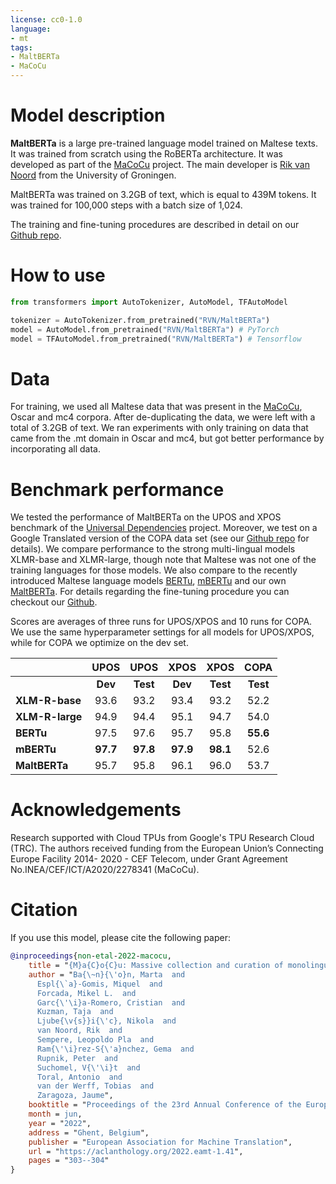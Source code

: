 ```yaml
---
license: cc0-1.0
language:
- mt
tags:
- MaltBERTa
- MaCoCu
---
```


# Model description

**MaltBERTa** is a large pre-trained language model trained on Maltese texts. It was trained from scratch using the RoBERTa architecture. It was developed as part of the [MaCoCu](https://macocu.eu/) project. The main developer is [Rik van Noord](https://www.rikvannoord.nl/) from the University of Groningen.

MaltBERTa was trained on 3.2GB of text, which is equal to 439M tokens. It was trained for 100,000 steps with a batch size of 1,024.

The training and fine-tuning procedures are described in detail on our [Github repo](https://github.com/macocu/LanguageModels).
# How to use

```python
from transformers import AutoTokenizer, AutoModel, TFAutoModel

tokenizer = AutoTokenizer.from_pretrained("RVN/MaltBERTa")
model = AutoModel.from_pretrained("RVN/MaltBERTa") # PyTorch
model = TFAutoModel.from_pretrained("RVN/MaltBERTa") # Tensorflow
```

# Data

For training, we used all Maltese data that was present in the [MaCoCu](https://macocu.eu/), Oscar and mc4 corpora. After de-duplicating the data, we were left with a total of 3.2GB of text. We ran experiments with only training on data that came from the .mt domain in Oscar and mc4, but got better performance by incorporating all data.

# Benchmark performance

We tested the performance of MaltBERTa on the UPOS and XPOS benchmark of the [Universal Dependencies](https://universaldependencies.org/) project. Moreover, we test on a Google Translated version of the COPA data set (see our [Github repo](https://github.com/RikVN/COPA) for details). We compare performance to the strong multi-lingual models XLMR-base and XLMR-large, though note that Maltese was not one of the training languages for those models. We also compare to the recently introduced Maltese language models [BERTu](https://huggingface.co/MLRS/BERTu), [mBERTu](https://huggingface.co/MLRS/mBERTu) and our own [MaltBERTa](https://huggingface.co/RVN/MaltBERTa). For details regarding the fine-tuning procedure you can checkout our [Github](https://github.com/macocu/LanguageModels).

Scores are averages of three runs for UPOS/XPOS and 10 runs for COPA. We use the same hyperparameter settings for all models for UPOS/XPOS, while for COPA we optimize on the dev set.

|                 | **UPOS** | **UPOS** | **XPOS** | **XPOS** | **COPA** |
|-----------------|:--------:|:--------:|:--------:|:--------:| :--------:|
|                 |  **Dev** | **Test** |  **Dev** | **Test** | **Test** |
| **XLM-R-base**  |   93.6   |   93.2   |   93.4   |   93.2   |  52.2 |
| **XLM-R-large** |   94.9   |   94.4   |   95.1   |   94.7   |  54.0 |
| **BERTu**       |   97.5   |   97.6   |   95.7   |   95.8   |  **55.6** |
| **mBERTu**      |   **97.7**   |   **97.8**   |   **97.9**   |   **98.1** |  52.6  |
| **MaltBERTa**   |   95.7   |   95.8   |   96.1   |   96.0   | 53.7 |

# Acknowledgements

Research supported with Cloud TPUs from Google's TPU Research Cloud (TRC). The authors received funding from the European Union’s Connecting Europe Facility 2014-
2020 - CEF Telecom, under Grant Agreement No.INEA/CEF/ICT/A2020/2278341 (MaCoCu).

# Citation

If you use this model, please cite the following paper:

```bibtex
@inproceedings{non-etal-2022-macocu,
    title = "{M}a{C}o{C}u: Massive collection and curation of monolingual and bilingual data: focus on under-resourced languages",
    author = "Ba{\~n}{\'o}n, Marta  and
      Espl{\`a}-Gomis, Miquel  and
      Forcada, Mikel L.  and
      Garc{\'\i}a-Romero, Cristian  and
      Kuzman, Taja  and
      Ljube{\v{s}}i{\'c}, Nikola  and
      van Noord, Rik  and
      Sempere, Leopoldo Pla  and
      Ram{\'\i}rez-S{\'a}nchez, Gema  and
      Rupnik, Peter  and
      Suchomel, V{\'\i}t  and
      Toral, Antonio  and
      van der Werff, Tobias  and
      Zaragoza, Jaume",
    booktitle = "Proceedings of the 23rd Annual Conference of the European Association for Machine Translation",
    month = jun,
    year = "2022",
    address = "Ghent, Belgium",
    publisher = "European Association for Machine Translation",
    url = "https://aclanthology.org/2022.eamt-1.41",
    pages = "303--304"
}
```